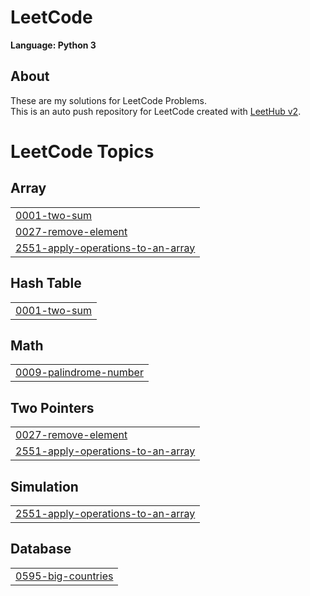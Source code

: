 # LeetCode
**Language: Python 3**

## About
These are my solutions for LeetCode Problems.  
This is an auto push repository for LeetCode created with [LeetHub v2](https://github.com/arunbhardwaj/LeetHub-2.0).

<!---LeetCode Topics Start-->
# LeetCode Topics
## Array
|  |
| ------- |
| [0001-two-sum](https://github.com/choiseoyoon0330/LeetCode/tree/master/0001-two-sum) |
| [0027-remove-element](https://github.com/choiseoyoon0330/LeetCode/tree/master/0027-remove-element) |
| [2551-apply-operations-to-an-array](https://github.com/choiseoyoon0330/LeetCode/tree/master/2551-apply-operations-to-an-array) |
## Hash Table
|  |
| ------- |
| [0001-two-sum](https://github.com/choiseoyoon0330/LeetCode/tree/master/0001-two-sum) |
## Math
|  |
| ------- |
| [0009-palindrome-number](https://github.com/choiseoyoon0330/LeetCode/tree/master/0009-palindrome-number) |
## Two Pointers
|  |
| ------- |
| [0027-remove-element](https://github.com/choiseoyoon0330/LeetCode/tree/master/0027-remove-element) |
| [2551-apply-operations-to-an-array](https://github.com/choiseoyoon0330/LeetCode/tree/master/2551-apply-operations-to-an-array) |
## Simulation
|  |
| ------- |
| [2551-apply-operations-to-an-array](https://github.com/choiseoyoon0330/LeetCode/tree/master/2551-apply-operations-to-an-array) |
## Database
|  |
| ------- |
| [0595-big-countries](https://github.com/choiseoyoon0330/LeetCode/tree/master/0595-big-countries) |
<!---LeetCode Topics End-->